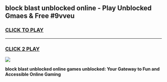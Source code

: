 
## block blast unblocked online - Play Unblocked Gmaes & Free #9vveu
<h3>
<a href="https://news.freeplayer.one?title=block_blast_unblocked_online&ref=26F">CLICK TO PLAY</a></h3>
<hr>

<h3>
<a href="https://news.freeplayer.one?title=block_blast_unblocked_online&ref=26F">CLICK 2 PLAY</a>
  
</h3>

<a href="https://news.freeplayer.one?title=block_blast_unblocked_online&ref=26F/"><img src="https://clearcache.store/games.png"></a>


**block blast unblocked online games unblocked: Your Gateway to Fun and Accessible Online Gaming**
